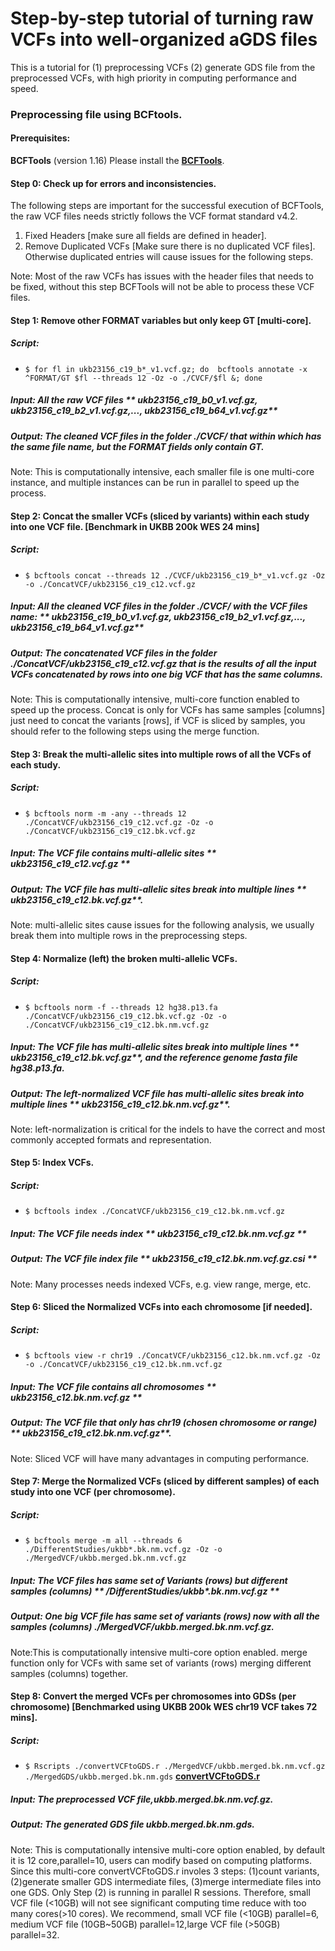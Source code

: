 # **Step-by-step tutorial of turning raw VCFs into well-organized aGDS files**
This is a tutorial for (1) preprocessing VCFs (2) generate GDS file from the preprocessed VCFs, with high priority in computing performance and speed. 


### Preprocessing file using BCFtools.
#### Prerequisites:
**BCFTools** (version 1.16) Please install the <a href="https://samtools.github.io/bcftools/">**BCFTools**</a>.

#### Step 0: Check up for errors and inconsistencies.
The following steps are important for the successful execution of BCFTools, the raw VCF files needs strictly follows the VCF format standard v4.2.
1. Fixed Headers [make sure all fields are defined in header].  
2. Remove Duplicated VCFs [Make sure there is no duplicated VCF files]. Otherwise duplicated entries will cause issues for the following steps.

Note: Most of the raw VCFs has issues with the header files that needs to be fixed, without this step BCFTools will not be able to process these VCF files. 

#### Step 1: Remove other FORMAT variables but only keep GT  [multi-core].
##### Script: 
- ```$ for fl in ukb23156_c19_b*_v1.vcf.gz; do  bcftools annotate -x ^FORMAT/GT $fl --threads 12 -Oz -o ./CVCF/$fl &; done```
##### Input: All the raw VCF files ** ukb23156_c19_b0_v1.vcf.gz, ukb23156_c19_b2_v1.vcf.gz,..., ukb23156_c19_b64_v1.vcf.gz**
##### Output: The cleaned VCF files in the folder **./CVCF/** that within which has the same file name, but the FORMAT fields only contain GT. 

Note: This is computationally intensive, each smaller file is one multi-core instance, and multiple instances can be run in parallel to speed up the process. 

#### Step 2: Concat the smaller VCFs (sliced by variants) within each study into one VCF file. [Benchmark in UKBB 200k WES 24 mins] 
##### Script: 
- ```$ bcftools concat --threads 12 ./CVCF/ukb23156_c19_b*_v1.vcf.gz -Oz -o ./ConcatVCF/ukb23156_c19_c12.vcf.gz```
##### Input: All the cleaned VCF files in the folder **./CVCF/** with the VCF files name: ** ukb23156_c19_b0_v1.vcf.gz, ukb23156_c19_b2_v1.vcf.gz,..., ukb23156_c19_b64_v1.vcf.gz**
##### Output: The concatenated VCF files in the folder **./ConcatVCF/ukb23156_c19_c12.vcf.gz** that is the results of all the input VCFs concatenated by rows into one big VCF that has the same columns. 

Note: This is computationally intensive, multi-core function enabled to speed up the process. Concat is only for VCFs has same samples [columns] just need to concat the variants [rows], if VCF is sliced by samples, you should refer to the following steps using the merge function. 

#### Step 3: Break the multi-allelic sites into multiple rows of all the VCFs of each study.
##### Script: 
- ```$ bcftools norm -m -any --threads 12 ./ConcatVCF/ukb23156_c19_c12.vcf.gz -Oz -o ./ConcatVCF/ukb23156_c19_c12.bk.vcf.gz```
##### Input: The VCF file contains multi-allelic sites ** ukb23156_c19_c12.vcf.gz **
##### Output: The VCF file has multi-allelic sites break into multiple lines ** ukb23156_c19_c12.bk.vcf.gz**. 

Note: multi-allelic sites cause issues for the following analysis, we usually break them into multiple rows in the preprocessing steps. 

#### Step 4: Normalize (left) the broken multi-allelic VCFs.
##### Script: 
- ```$ bcftools norm -f --threads 12 hg38.p13.fa ./ConcatVCF/ukb23156_c19_c12.bk.vcf.gz -Oz -o ./ConcatVCF/ukb23156_c19_c12.bk.nm.vcf.gz```
##### Input: The VCF file has multi-allelic sites break into multiple lines ** ukb23156_c19_c12.bk.vcf.gz**, and the reference genome fasta file **hg38.p13.fa**.
##### Output: The left-normalized VCF file has multi-allelic sites break into multiple lines ** ukb23156_c19_c12.bk.nm.vcf.gz**. 

Note: left-normalization is critical for the indels to have the correct and most commonly accepted formats and representation.

#### Step 5: Index VCFs.
##### Script: 
- ```$ bcftools index ./ConcatVCF/ukb23156_c19_c12.bk.nm.vcf.gz```
##### Input: The VCF file needs index ** ukb23156_c19_c12.bk.nm.vcf.gz **
##### Output: The VCF file index file ** ukb23156_c19_c12.bk.nm.vcf.gz.csi ** 

Note: Many processes needs indexed VCFs, e.g. view range, merge, etc. 

#### Step 6: Sliced the Normalized VCFs into each chromosome [if needed].
##### Script: 
- ```$ bcftools view -r chr19 ./ConcatVCF/ukb23156_c12.bk.nm.vcf.gz -Oz -o ./ConcatVCF/ukb23156_c19_c12.bk.nm.vcf.gz```
##### Input: The VCF file contains all chromosomes ** ukb23156_c12.bk.nm.vcf.gz **
##### Output: The VCF file that only has chr19 (chosen chromosome or range) ** ukb23156_c19_c12.bk.nm.vcf.gz**. 

Note: Sliced VCF will have many advantages in computing performance.

#### Step 7: Merge the Normalized VCFs (sliced by different samples) of each study into one VCF (per chromosome).
##### Script: 
- ```$ bcftools merge -m all --threads 6 ./DifferentStudies/ukbb*.bk.nm.vcf.gz -Oz -o ./MergedVCF/ukbb.merged.bk.nm.vcf.gz```
##### Input: The VCF files has same set of Variants (rows) but different samples (columns) ** /DifferentStudies/ukbb*.bk.nm.vcf.gz **
##### Output: One big VCF file has same set of variants (rows) now with all the samples (columns) **./MergedVCF/ukbb.merged.bk.nm.vcf.gz**. 

Note:This is computationally intensive multi-core option enabled. merge function only for VCFs with same set of variants (rows) merging different samples (columns) together.  


#### Step 8: Convert the merged VCFs per chromosomes into GDSs (per chromosome) [Benchmarked using UKBB 200k WES chr19 VCF takes 72 mins].
##### Script: 
- ```$ Rscripts ./convertVCFtoGDS.r ./MergedVCF/ukbb.merged.bk.nm.vcf.gz ./MergedGDS/ukbb.merged.bk.nm.gds```
<a href="FAVORannotator/Scripts/UTL/convertVCFtoGDS.r">**convertVCFtoGDS.r**</a>
##### Input: The preprocessed VCF file,**ukbb.merged.bk.nm.vcf.gz**.
##### Output: The generated GDS file **ukbb.merged.bk.nm.gds**. 

Note: This is computationally intensive multi-core option enabled, by default it is 12 core,parallel=10, users can modify based on computing platforms. Since this multi-core convertVCFtoGDS.r involes 3 steps: (1)count variants, (2)generate smaller GDS intermediate files, (3)merge intermediate files into one GDS. Only Step (2) is running in parallel R sessions. Therefore, small VCF file (<10GB) will not see significant computing time reduce with too many cores(>10 cores). We recommend, small VCF file (<10GB) parallel=6, medium VCF file (10GB~50GB) parallel=12,large VCF file (>50GB) parallel=32.

